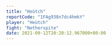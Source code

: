 ```yaml
---
title: "Heùtch"
reportCode: "1FAg938n7dc4hmkY"
player: "Heùtch"
fight: "Netherspite"
date: 2021-09-12T20:20:12.967000+00:00
---
```

